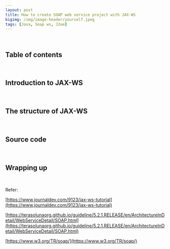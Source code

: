 ```yaml
---
layout: post
title: How to create SOAP web service project with JAX-WS
bigimg: /img/image-header/yourself.jpeg
tags: [Java, Soap ws, J2ee]
---
```





<br>

## Table of contents





<br>

## Introduction to JAX-WS






<br>

## The structure of JAX-WS






<br>

## Source code





<br>

## Wrapping up





<br>

Refer:

[https://www.journaldev.com/9123/jax-ws-tutorial](https://www.journaldev.com/9123/jax-ws-tutorial)

[https://terasolunaorg.github.io/guideline/5.2.1.RELEASE/en/ArchitectureInDetail/WebServiceDetail/SOAP.html](https://terasolunaorg.github.io/guideline/5.2.1.RELEASE/en/ArchitectureInDetail/WebServiceDetail/SOAP.html)

[https://www.w3.org/TR/soap/](https://www.w3.org/TR/soap/)